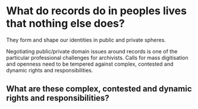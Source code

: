 # What do records do in peoples lives that nothing else does?

They form and shape our identities in public and private spheres.

Negotiating public/private domain issues around records is one of the particular professional challenges for archivists. Calls for mass digitisation and openness need to be tempered against complex, contested and dynamic rights and responsibilities. 

## What are these complex, contested and dynamic rights and responsibilities?
